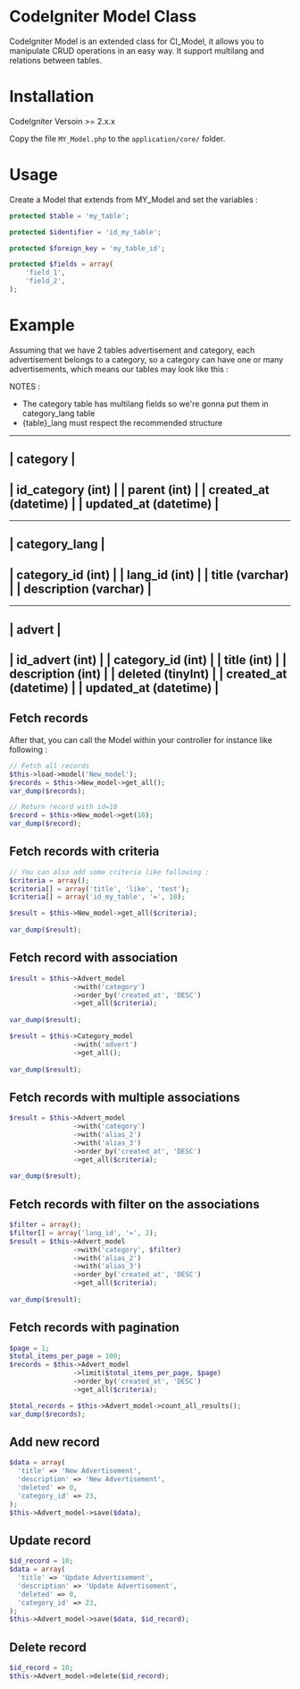 # CodeIgniter Model Class

CodeIgniter Model is an extended class for CI_Model, it allows you to manipulate CRUD operations in an easy way.
It support multilang and relations between tables.

# Installation

CodeIgniter Versoin >= 2.x.x


Copy the file `MY_Model.php` to the `application/core/` folder.

# Usage

Create a Model that extends from MY_Model and set the variables :

```php
protected $table = 'my_table';

protected $identifier = 'id_my_table';

protected $foreign_key = 'my_table_id';

protected $fields = array(
    'field_1',
    'field_2',
);
```
# Example
Assuming that we have 2 tables advertisement and category, each advertisement belongs to a category, so a category can have
one or many advertisements, which means our tables may look like this :

NOTES :
  - The category table has multilang fields so we're gonna put them in category_lang table
  - {table}_lang must respect the recommended structure

 -----------------------
| category              |
 -----------------------
| id_category (int)     |
| parent (int)          |
| created_at (datetime) |
| updated_at (datetime) |
 -----------------------
 -----------------------
| category_lang         |
 -----------------------
| category_id (int)     |
| lang_id (int)         |
| title (varchar)       |
| description (varchar) |
 -----------------------
 -----------------------
| advert                |
 -----------------------
| id_advert (int)       |
| category_id (int)     |
| title (int)           |
| description (int)     |
| deleted (tinyInt)     |
| created_at (datetime) |
| updated_at (datetime) |
 -----------------------

## Fetch records
After that, you can call the Model within your controller for instance like following :

```php
// Fetch all records
$this->load->model('New_model');
$records = $this->New_model->get_all();
var_dump($records);

// Return record with id=10
$record = $this->New_model->get(10);
var_dump($record);
```

## Fetch records with criteria
```php
// You can also add some criteria like following :
$criteria = array();
$criteria[] = array('title', 'like', 'test');
$criteria[] = array('id_my_table', '=', 10);

$result = $this->New_model->get_all($criteria);
                
var_dump($result);
```

## Fetch record with association
```php
$result = $this->Advert_model
                ->with('category')
                ->order_by('created_at', 'DESC')
                ->get_all($criteria);
                
var_dump($result);

$result = $this->Category_model
                ->with('advert')
                ->get_all();
                
var_dump($result);
```

## Fetch records with multiple associations
```php
$result = $this->Advert_model
                ->with('category')
                ->with('alias_2')
                ->with('alias_3')
                ->order_by('created_at', 'DESC')
                ->get_all($criteria);
                
var_dump($result);
```

## Fetch records with filter on the associations
```php
$filter = array();
$filter[] = array('lang_id', '=', 2);
$result = $this->Advert_model
                ->with('category', $filter)
                ->with('alias_2')
                ->with('alias_3')
                ->order_by('created_at', 'DESC')
                ->get_all($criteria);
                
var_dump($result);
```

## Fetch records with pagination
```php
$page = 1;
$total_items_per_page = 100;
$records = $this->Advert_model
                ->limit($total_items_per_page, $page)
                ->order_by('created_at', 'DESC')
                ->get_all($criteria);

$total_records = $this->Advert_model->count_all_results();
var_dump($records);
```

## Add new record
```php
$data = array(
  'title' => 'New Advertisement',
  'description' => 'New Advertisement',
  'deleted' => 0,
  'category_id' => 23,
);
$this->Advert_model->save($data);
```

## Update record
```php
$id_record = 10;
$data = array(
  'title' => 'Update Advertisement',
  'description' => 'Update Advertisement',
  'deleted' => 0,
  'category_id' => 23,
);
$this->Advert_model->save($data, $id_record);
```

## Delete record
```php
$id_record = 10;
$this->Advert_model->delete($id_record);
```
